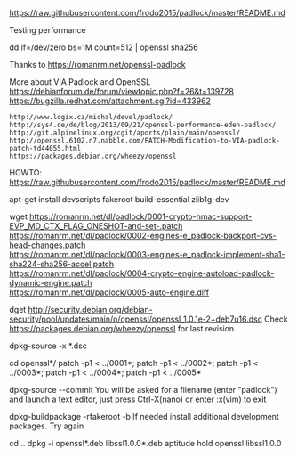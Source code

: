 https://raw.githubusercontent.com/frodo2015/padlock/master/README.md

Testing performance 

dd if=/dev/zero bs=1M count=512 | openssl sha256

Thanks to
    https://romanrm.net/openssl-padlock
    
More about VIA Padlock and OpenSSL
    https://debianforum.de/forum/viewtopic.php?f=26&t=139728
    https://bugzilla.redhat.com/attachment.cgi?id=433962
    
    http://www.logix.cz/michal/devel/padlock/
    http://sys4.de/de/blog/2013/09/21/openssl-performance-eden-padlock/
    http://git.alpinelinux.org/cgit/aports/plain/main/openssl/
    http://openssl.6102.n7.nabble.com/PATCH-Modification-to-VIA-padlock-patch-td44055.html
    https://packages.debian.org/wheezy/openssl

HOWTO:
https://raw.githubusercontent.com/frodo2015/padlock/master/README.md

apt-get install devscripts fakeroot build-essential zlib1g-dev

wget https://romanrm.net/dl/padlock/0001-crypto-hmac-support-EVP_MD_CTX_FLAG_ONESHOT-and-set-.patch \
     https://romanrm.net/dl/padlock/0002-engines-e_padlock-backport-cvs-head-changes.patch \
     https://romanrm.net/dl/padlock/0003-engines-e_padlock-implement-sha1-sha224-sha256-accel.patch \
     https://romanrm.net/dl/padlock/0004-crypto-engine-autoload-padlock-dynamic-engine.patch \
     https://romanrm.net/dl/padlock/0005-auto-engine.diff

dget http://security.debian.org/debian-security/pool/updates/main/o/openssl/openssl_1.0.1e-2+deb7u16.dsc
Check https://packages.debian.org/wheezy/openssl for last revision

dpkg-source -x *.dsc

cd openssl*/
patch -p1 < ../0001*; patch -p1 < ../0002*; patch -p1 < ../0003*; patch -p1 < ../0004*; patch -p1 < ../0005*

dpkg-source --commit
You will be asked for a filename (enter "padlock") and launch a text editor, just press Ctrl-X(nano) or enter :x(vim) to exit

dpkg-buildpackage -rfakeroot -b
If needed install additional development packages. Try again

cd ..
dpkg -i openssl*.deb libssl1.0.0*.deb
aptitude hold openssl libssl1.0.0

